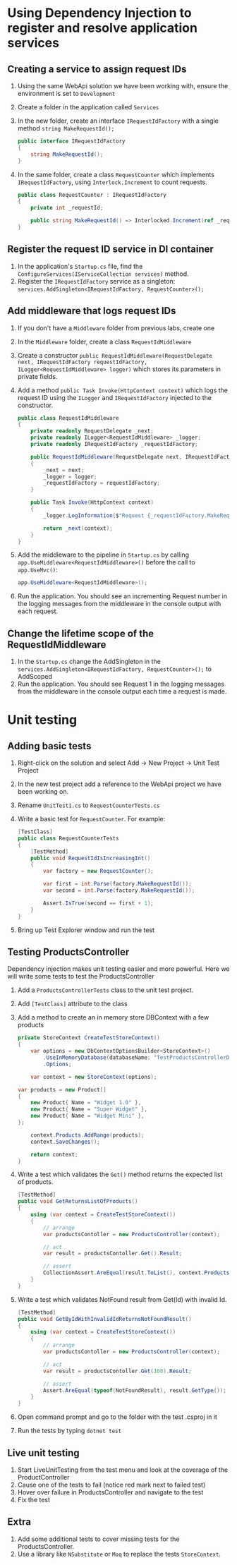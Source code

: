 # Using Dependency Injection to register and resolve application services

## Creating a service to assign request IDs
1. Using the same WebApi solution we have been working with, ensure the environment is set to `Development`
1. Create a folder in the application called `Services`
1. In the new folder, create an interface `IRequestIdFactory` with a single method `string MakeRequestId();`
    ```cs
    public interface IRequestIdFactory
    {
        string MakeRequestId();
    }
    ```

1. In the same folder, create a class `RequestCounter` which implements `IRequestIdFactory`, using `Interlock.Increment` to count requests.
    ```cs
    public class RequestCounter : IRequestIdFactory
    {
        private int _requestId;

        public string MakeRequestId() => Interlocked.Increment(ref _requestId).ToString();
    }
    ```

## Register the request ID service in DI container
1. In the application's `Startup.cs` file, find the `ConfigureServices(IServiceCollection services)` method.
1. Register the `IRequestIdFactory` service as a singleton: `services.AddSingleton<IRequestIdFactory, RequestCounter>();`

## Add middleware that logs request IDs
1. If you don't have a `Middleware` folder from previous labs, create one
1. In the `Middleware` folder, create a class `RequestIdMiddleware`
1. Create a constructor `public RequestIdMiddleware(RequestDelegate next, IRequestIdFactory requestIdFactory, ILogger<RequestIdMiddleware> logger)` which stores its parameters in private fields.
1. Add a method `public Task Invoke(HttpContext context)` which logs the request ID using the `ILogger` and `IRequestIdFactory` injected to the constructor.
    ```cs
    public class RequestIdMiddleware
    {
        private readonly RequestDelegate _next;
        private readonly ILogger<RequestIdMiddleware> _logger;
        private readonly IRequestIdFactory _requestIdFactory;

        public RequestIdMiddleware(RequestDelegate next, IRequestIdFactory requestIdFactory, ILogger<RequestIdMiddleware> logger)
        {
            _next = next;
            _logger = logger;
            _requestIdFactory = requestIdFactory;
        }

        public Task Invoke(HttpContext context)
        {
            _logger.LogInformation($"Request {_requestIdFactory.MakeRequestId()} executing.");

            return _next(context);
        }
    }
    ```

1. Add the middleware to the pipeline in `Startup.cs` by calling `app.UseMiddleware<RequestIdMiddleware>()` before the call to `app.UseMvc()`:
    ```cs
    app.UseMiddleware<RequestIdMiddleware>();
    ```

1. Run the application. You should see an incrementing Request number in the logging messages from the middleware in the console output with each request.

## Change the lifetime scope of the RequestIdMiddleware
1. In the `Startup.cs` change the AddSingleton in the `services.AddSingleton<IRequestIdFactory, RequestCounter>();` to AddScoped
1. Run the application. You should see Request 1 in the logging messages from the middleware in the console output each time a request is made.

# Unit testing

## Adding basic tests

1. Right-click on the solution and select Add -> New Project -> Unit Test Project
1. In the new test project add a reference to the WebApi project we have been working on.
1. Rename `UnitTest1.cs` to `RequestCounterTests.cs`
1. Write a basic test for `RequestCounter`. For example:

    ```cs
    [TestClass]
    public class RequestCounterTests
    {
        [TestMethod]
        public void RequestIdIsIncreasingInt()
        {
            var factory = new RequestCounter();

            var first = int.Parse(factory.MakeRequestId());
            var second = int.Parse(factory.MakeRequestId());

            Assert.IsTrue(second == first + 1);
        }
    }
    ```
1. Bring up Test Explorer window and run the test

## Testing ProductsController

Dependency injection makes unit testing easier and more powerful. Here we will write some tests to test the ProductsController

1. Add a `ProductsControllerTests` class to the unit test project.

1. Add `[TestClass]` attribute to the class

1. Add a method to create an in memory store DBContext with a few products
    ```cs
    private StoreContext CreateTestStoreContext()
    {
        var options = new DbContextOptionsBuilder<StoreContext>()
            .UseInMemoryDatabase(databaseName: "TestProductsControllerDatabase")
            .Options;

        var context = new StoreContext(options);

    var products = new Product[]
    {
        new Product{ Name = "Widget 1.0" },
        new Product{ Name = "Super Widget" },
        new Product{ Name = "Widget Mini" },
    };

        context.Products.AddRange(products);
        context.SaveChanges();

        return context;
    }
    ```

1. Write a test which validates the `Get()` method returns the expected list of products.
    ```cs
    [TestMethod]
    public void GetReturnsListOfProducts()
    {
        using (var context = CreateTestStoreContext())
        {
            // arrange
            var productsContoller = new ProductsController(context);

            // act
            var result = productsContoller.Get().Result;

            // assert
            CollectionAssert.AreEqual(result.ToList(), context.Products.ToList());
        }
    }
    ```

1. Write a test which validates NotFound result from Get(Id) with invalid Id.
    ```cs
    [TestMethod]
    public void GetByIdWithInvalidIdReturnsNotFoundResult()
    {
        using (var context = CreateTestStoreContext())
        {
            // arrange
            var productsContoller = new ProductsController(context);

            // act
            var result = productsContoller.Get(100).Result;

            // assert
            Assert.AreEqual(typeof(NotFoundResult), result.GetType());
        }
    }
    ```

1. Open command prompt and go to the folder with the test .csproj in it
1. Run the tests by typing `dotnet test`

## Live unit testing
1. Start LiveUnitTesting from the test menu and look at the coverage of the ProductController
1. Cause one of the tests to fail (notice red mark next to failed test)
1. Hover over failure in ProductsController and navigate to the test
1. Fix the test

## Extra
1. Add some additional tests to cover missing tests for the ProductsController.
1. Use a library like `NSubstitute` or `Moq` to replace the tests `StoreContext`.